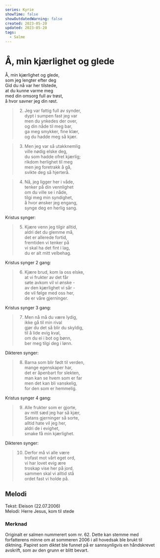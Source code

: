 ```yaml
---
series: Kyrie
showTime: false
showOutdatedWarning: false
created: 2023-05-20
updated: 2023-05-20
tags:
  - Salme
---
```


# Å, min kjærlighet og glede
Å, min kjærlighet og glede,  
som jeg lengter efter deg  
Gid du nå var her tilstede,  
at du kunne varme meg  
med din omsorg full av trøst,  
å hvor savner jeg din røst.

> 2. Jeg var fattig full av synder,  
dypt i sumpen fast jeg var  
men du ynkedes der over,  
og din nåde til meg bar,  
ga meg smykker, fine klær,  
og du hadde meg så kjær.

> 3. Men jeg var så utakknemlig  
ville nødig elske deg,  
du som hadde ofret kjærlig;  
rikdom herlighet til meg  
men jeg foretrakk å gå,  
svikte deg så hjerterå.

> 4. Nå, jeg ligger her i våde,  
tenker på din vennlighet  
om du ville se i nåde,  
tilgi meg min syndighet,  
å hvor ønsker jeg engang,  
synge deg en herlig sang.

Kristus synger:
> 5. Kjære venn jeg tilgir alltid,  
aldri det du glemme må,  
det er allerede fortid,  
fremtiden vi tenker på  
vi skal ha det fint i lag,  
du er alt mitt velbehag.

Kristus synger 2 gang:
> 6. Kjære brud, kom la oss elske,  
at vi frukter av det får  
søte avkom vil vi ønske -  
av den kjærlighet vi sår -  
de vil følge med oss her,  
de er våre gjerninger.

Kristus synger 3 gang:
> 7. Men nå må du være lydig,  
ikke gå til min rival  
gjør du det så blir du skyldig,  
til å lide evig kval,  
om du ei i bot og bønn,  
ber meg tilgi deg i lønn.

Dikteren synger:
> 8. Barna som blir født til verden,  
mange egenskaper har,  
det er åpenbart for slekten,  
man kan se hvem som er far  
men det kan bli vanskelig,  
for den som er hemmelig.

Kristus synger 4 gang:
> 9. Alle frukter som er gjorte,  
av mitt sæd jeg har så kjær,  
Satans gjerninger så sorte,  
alltid hate vil jeg her,  
aldri de i evighet,  
smake få min kjærlighet.

Dikteren synger:
> 10. Derfor må vi alle være  
trofast mot vårt eget ord,  
vi har lovet evig ære  
troskap vise her på jord,  
sammen skal vi alltid stå  
ordet fast vi holde på. 

## Melodi
Tekst: Eleison (22.07.2006)  
Melodi: Herre Jesus, kom til stede

### Merknad
Originalt er salmen nummerert som nr. 62. Dette kan stemme med forfatterens minne om at sommeren 2006 i all hovedsak ble brukt til diktning. Papiret som diktet ble funnet på er sannsynligvis en håndskrevet avskrift, som av den grunn er blitt bevart.
